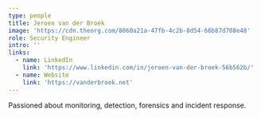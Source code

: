 ```yaml
---
type: people
title: Jeroen van der Broek
image: 'https://cdn.theorg.com/8060a21a-47fb-4c2b-8d54-66b87d708e48'
role: Security Engineer
intro: ''
links:
  - name: LinkedIn
    link: 'https://www.linkedin.com/in/jeroen-van-der-broek-56b562b/'
  - name: Website
    link: 'https://vanderbroek.net'
---
```

Passioned about monitoring, detection, forensics and incident response.
